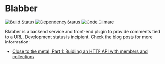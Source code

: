 # Blabber

[![Build Status][BS img]][Build Status]
[![Dependency Status][DS img]][Dependency Status]
[![Code Climate][CC img]][Code Climate]

[Build Status]: https://travis-ci.org/qindio/blabber
[travis pull requests]: https://travis-ci.org/qindio/blabber/pull_requests
[Dependency Status]: https://gemnasium.com/qindio/blabber
[Code Climate]: https://codeclimate.com/github/qindio/blabber

[BS img]: https://travis-ci.org/qindio/blabber.png
[DS img]: https://gemnasium.com/qindio/blabber.png
[CC img]: https://codeclimate.com/github/qindio/blabber.png

[travis]: https://travis-ci.org/qindio/blabber
[gemnasium]: https://gemnasium.com/qindio/blabber
[codeclimate]: https://codeclimate.com/github/qindio/blabber

Blabber is a backend service and front-end plugin to provide comments tied to a
URL. Development status is incipient. Check the blog posts for more
information:

* [Close to the metal, Part 1: Buidling an HTTP API with members and collections](http://lorenzoplanas.com/blog/20140324-close-to-the-metal-part-1-building-an-http-api-with-members-and-collections/)

